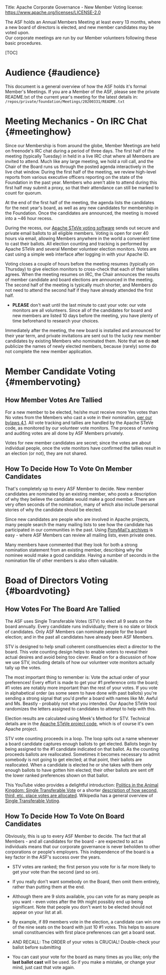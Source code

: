 Title:     Apache Corporate Governance - New Member Voting
license: https://www.apache.org/licenses/LICENSE-2.0

The ASF holds an Annual Members Meeting at least every 13 months, where a new board of directors is elected, and new member candidates may be voted upon.  
Our corporate meetings are run by our Member volunteers following these basic procedures.

[TOC]

# Audience  {#audience}

This document is a general overview of how the ASF holds it's formal Member's Meetings.  If you are a Member of the ASF, please see the private README.txt of the current year's meeting for the latest details in:
    `/repos/private/foundation/Meetings/20200331/README.txt`

# Meeting Mechanics - On IRC Chat  {#meetinghow}

Since our Membership is from around the globe, Member Meetings are held on freenode's IRC chat during a period of three days.  The first half of the meeting (typically Tuesday) in held in a live IRC chat where all Members are invited to attend.  Much like any large meeting, we hold a roll call, and the Chair of the Board runs us through the posted agenda interactively in the live chat window.  During the first half of the meeting, we review high-level reports from various executive officers reporting on the state of the Foundation in the past year.  Members who aren't able to attend during this first half may submit a proxy, so that their attendance can still be marked to count for quorum.

At the end of the first half of the meeting, the agenda lists the candidates for the next year's board, as well as any new candidates for membership in the Foundation.  Once the candidates are announced, the meeting is moved into a ~46 hour recess.

During the recess, our [Apache STeVe voting software](https://steve.apache.org/) sends out secure and private email ballots to all eligible members.  Voting is open for over 40 hours via email, allowing Members anywhere in the world a convenient time to cast their ballots.  All election counting and tracking is performed by Apache STeVe and several Member volunteer election monitors.  Votes are cast using a simple web interface after logging in with your Apache ID.

Voting closes a couple of hours before the meeting resumes (typically on Thursday) to give election monitors to cross-check that each of their tallies agrees.  When the meeting resumes on IRC, the Chair announces the results of member candidate and board elections are announced in the meeting. The second half of the meeting is typically much shorter, and Members do not need to attend the second half if they have already attended the first half.

- **PLEASE** don't wait until the last minute to cast your vote: our vote monitors are all volunteers.  Since all of the candidates for board and new members are listed 10 days before the meeting, you have plenty of time beforehand to research your choices.


Immediately after the meeting, the new board is installed and announced for their year term, and private invitations are sent out to the lucky new member candidates by existing Members who nominated them.  Note that we do **not** publicize the names of newly elected members, because (rarely) some do not complete the new member application.

# Member Candidate Voting  {#membervoting}

## How Member Votes Are Tallied ##

For a new member to be elected, he/she must receive more Yes votes than No votes from the Members who cast a vote in their nomination, [per our bylaws 4.1][1].   All vote tracking and tallies are handled by the Apache STeVe code, as monitored by our volunteer vote monitors.  The process of running and auditing votes are all done by ASF Members privately.

Votes for new member candidates are secret; since the votes are about individual people, once the vote monitors have confirmed the tallies result in an election (or not), they are not shared.

## How To Decide How To Vote On Member Candidates ##

That's completely up to every ASF Member to decide.  New member candidates are nominated by an existing member, who posts a description of why they believe the candidate would make a good member.  There are very often seconds of the nomination, many of which also include personal stories of why the candidate should be elected.

Since new candidates are people who are involved in Apache projects, many people search the many mailing lists to see how the candidate has participated in our communities in the past.  Using [PonyMail's archives](https://lists.apache.org/) is easy - where ASF Members can review all mailing lists, even private ones.

Many members have commented that they look for both a strong nomination statement from an existing member, describing why the nominee would make a good candidate. Having a number of seconds in the nomination file of other members is also often valuable.

# Boad of Directors Voting  {#boardvoting}

## How Votes For The Board Are Tallied ##

The ASF uses Single Transferable Votes (STV) to elect all 9 seats on the board annually.  Every candidate runs individually; there is no slate or block of candidates.  Only ASF Members can nominate people for the board election; and in the past all candidates have already been ASF Members.

STV is designed to help small coherent constituencies elect a director to the board. This vote counting design helps to enable voters to reveal their actual desires and avoid being too clever. Read on for a discussion of how we use STV, including details of how our volunteer vote monitors actually tally up the votes.

The most important thing to remember is: Vote the actual order of your preferences! Every effort is made to get your #1 preference onto the board; #1 votes are notably more important than the rest of your votes. If you vote in alphabetical order (as some seem to have done with past ballots) you're sending a strong signal that you'd prefer a board with names like Mr. Awful and Ms. Beastly - probably not what you intended. Our Apache STeVe tool randomizes the letters assigned to candidates to attempt to help with this.

Election results are calculated using Meek's Method for STV.  Technical details are in the [Apache STeVe project code](https://svn.apache.org/viewvc/steve/trunk/), which is of course it's own Apache project.

STV vote counting proceeds in a loop. The loop spits out a name whenever a board candidate captures enough ballots to get elected. Ballots begin by being assigned to the #1 candidate indicated on that ballot. As the counting proceeds ballots are reallocated. Sometimes it becomes necessary to admit somebody is not going to get elected; at that point, their ballots are reallocated. When a candidate is elected he or she takes with them only enough ballots to have gotten him elected; their other ballots are sent off the lower ranked preferences shown on that ballot.

This YouTube video provides a delightful introduction: [Politics in the Animal Kingdom: Single Transferable Vote](https://www.youtube.com/watch?v=l8XOZJkozfI) or a shorter [description of how second, third, etc. place votes are allocated](https://youtu.be/Ac9070OIMUg).  Wikipedia has a general overview of [Single Transferable Voting](http://en.wikipedia.org/wiki/Single_Transferable_Vote).

## How To Decide How To Vote On Board Candidates ##

Obviously, this is up to every ASF Member to decide.  The fact that all Members - and all candidates for the board - are expected to act as individuals means that our corporate governance is never beholden to other corporations or people's employers.  This independence of the board is a key factor in the ASF's success over the years.

- STV votes are ranked; the first person you vote for is far more likely to get your vote than the second (and so on).
- If you really don't want somebody on the Board, then omit them entirely, rather than putting them at the end.
- Although there are 9 slots available, you can vote for as many people as you want - even votes after the 9th might possibly end up being significant. Note that people you don't want to be elected should not appear on your list at all.
- By example, if 89 members vote in the election, a candidate can win one of the nine seats on the board with just 10 #1 votes. This helps to assure small constituencies with first place preferences can get a board seat.
- AND RECALL: The ORDER of your votes is CRUCIAL!  Double-check your ballot before submitting
- You can cast your vote for the board as many times as you like; only the **last ballot cast** will be used.  So if you make a mistake, or change your mind, just cast that vote again.


  [1]: https://www.apache.org/foundation/bylaws.html#4.1
